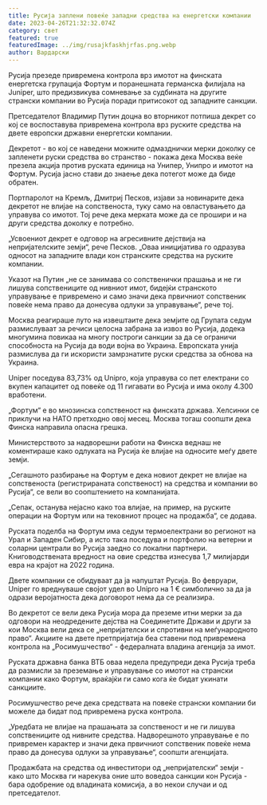 ```yaml
---
title: Русија заплени повеќе западни средства на енергетски компании
date: 2023-04-26T21:32:32.074Z
category: свет
featured: true
featuredImage: ../img/rusajkfaskhjrfas.png.webp
author: Вардарски
---
```


Русија презеде привремена контрола врз имотот на финската енергетска групација Фортум и поранешната германска филијала на Juniper, што предизвикува сомневање за судбината на другите странски компании во Русија поради притисокот од западните санкции.

Претседателот Владимир Путин доцна во вторникот потпиша декрет со кој се воспоставува привремена контрола врз руските средства на двете европски државни енергетски компании.

Декретот - во кој се наведени можните одмазднички мерки доколку се запленети руски средства во странство - покажа дека Москва веќе презела акција против руската единица на Унипер, Унипро и имотот на Фортум. Русија јасно стави до знаење дека потегот може да биде обратен.

Портпаролот на Кремљ, Дмитриј Песков, изјави за новинарите дека декретот не влијае на сопственоста, туку само на овластувањето да управува со имотот. Тој рече дека мерката може да се прошири и на други средства доколку е потребно.

„Усвоениот декрет е одговор на агресивните дејствија на непријателските земји“, рече Песков. „Оваа иницијатива го одразува односот на западните влади кон странските средства на руските компании.

Указот на Путин „не се занимава со сопственички прашања и не ги лишува сопствениците од нивниот имот, бидејќи странското управување е привремено и само значи дека првичниот сопственик повеќе нема право да донесува одлуки за управување“, рече тој.

Москва реагираше луто на извештаите дека земјите од Групата седум размислуваат за речиси целосна забрана за извоз во Русија, додека многумина повикаа на многу построги санкции за да се ограничи способноста на Русија да води војна во Украина. Европската унија размислува да ги искористи замрзнатите руски средства за обнова на Украина.

Uniper поседува 83,73% од Unipro, која управува со пет електрани со вкупен капацитет од повеќе од 11 гигавати во Русија и има околу 4.300 вработени.

„Фортум“ е во мнозинска сопственост на финската држава. Хелсинки се приклучи на НАТО претходно овој месец. Москва тогаш соопшти дека Финска направила опасна грешка.

Министерството за надворешни работи на Финска веднаш не коментираше како одлуката на Русија ќе влијае на односите меѓу двете земји.

„Сегашното разбирање на Фортум е дека новиот декрет не влијае на сопственоста (регистрираната сопственост) на средства и компании во Русија“, се вели во соопштението на компанијата.

„Сепак, останува нејасно како тоа влијае, на пример, на руските операции на Фортум или на тековниот процес на продажба“, се додава.

Руската поделба на Фортум има седум термоелектрани во регионот на Урал и Западен Сибир, а исто така поседува и портфолио на ветерни и соларни централи во Русија заедно со локални партнери. Книговодствената вредност на овие средства изнесува 1,7 милијарди евра на крајот на 2022 година.

Двете компании се обидуваат да ја напуштат Русија. Во февруари, Uniper го вреднуваше својот удел во Unipro на 1 € симболично за да ја одрази веројатноста дека договорот нема да се реализира.

Во декретот се вели дека Русија мора да преземе итни мерки за да одговори на неодредените дејства на Соединетите Држави и други за кои Москва вели дека се „непријателски и спротивни на меѓународното право“. Акциите на двете претпријатија беа ставени под привремена контрола на „Росимушчество“ - федералната владина агенција за имот.

Руската државна банка ВТБ оваа недела предупреди дека Русија треба да размисли за преземање и управување со имотот на странски компании како Фортум, враќајќи ги само кога ќе бидат укинати санкциите.

Росимушчество рече дека средствата на повеќе странски компании би можеле да бидат под привремена руска контрола.

„Уредбата не влијае на прашањата за сопственост и не ги лишува сопствениците од нивните средства. Надворешното управување е по привремен карактер и значи дека првичниот сопственик повеќе нема право да донесува одлуки за управување“, соопшти агенцијата.

Продажбата на средства од инвеститори од „непријателски“ земји - како што Москва ги нарекува оние што воведоа санкции кон Русија - бара одобрение од владината комисија, а во некои случаи и од претседателот.
